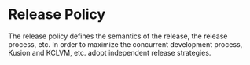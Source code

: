# Release Policy

The release policy defines the semantics of the release, the release process, etc. In order to maximize the concurrent development process, Kusion and KCLVM, etc. adopt independent release strategies.
